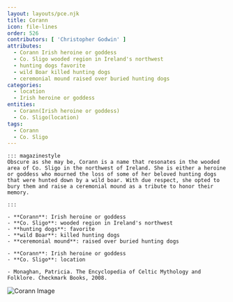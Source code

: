 ```yaml
---
layout: layouts/pce.njk
title: Corann
icon: file-lines
order: 526
contributors: [ 'Christopher Godwin' ]
attributes:
  - Corann Irish heroine or goddess
  - Co. Sligo wooded region in Ireland's northwest
  - hunting dogs favorite
  - wild Boar killed hunting dogs
  - ceremonial mound raised over buried hunting dogs
categories:
  - location
  - Irish heroine or goddess
entities:
  - Corann(Irish heroine or goddess)
  - Co. Sligo(location)
tags:
  - Corann
  - Co. Sligo
---
```

``` tab [group1:Info]
::: magazinestyle
Obscure as she may be, Corann is a name that resonates in the wooded area of Co. Sligo in the northwest of Ireland. She is either a heroine or goddess who mourned the loss of some of her beloved hunting dogs that were hunted down by a wild boar. With due respect, she opted to bury them and raise a ceremonial mound as a tribute to honor their memory.

:::
```
``` tab [group1:Attributes]
- **Corann**: Irish heroine or goddess
- **Co. Sligo**: wooded region in Ireland's northwest
- **hunting dogs**: favorite
- **wild Boar**: killed hunting dogs
- **ceremonial mound**: raised over buried hunting dogs
```
``` tab [group1:Entities]
- **Corann**: Irish heroine or goddess
- **Co. Sligo**: location
```
``` tab [group1:Sources]
- Monaghan, Patricia. The Encyclopedia of Celtic Mythology and Folklore. Checkmark Books, 2008.
```
![Corann Image]([None])
